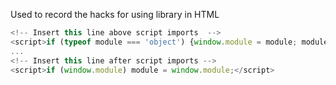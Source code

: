  Used to record the hacks for using library in HTML
 ```js
 <!-- Insert this line above script imports  -->
 <script>if (typeof module === 'object') {window.module = module; module = undefined;}</script>
 ...
 <!-- Insert this line after script imports -->
 <script>if (window.module) module = window.module;</script>
 ```
 
 